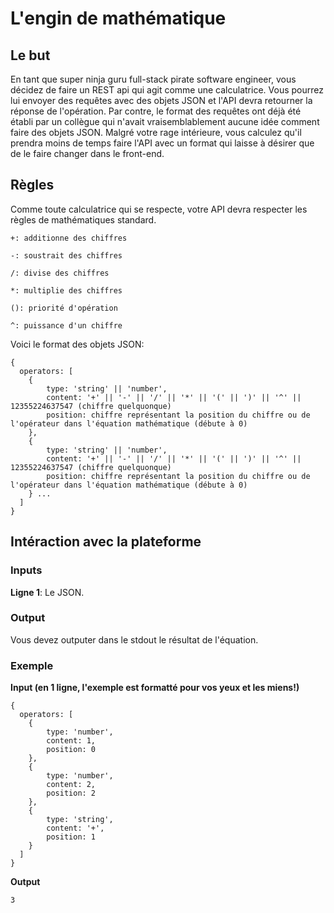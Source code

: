 # L'engin de mathématique
## Le but
En tant que super ninja guru full-stack pirate software engineer, vous décidez de faire un REST api qui agit comme une calculatrice.
Vous pourrez lui envoyer des requêtes avec des objets JSON et l'API devra retourner la réponse de l'opération.
Par contre, le format des requêtes ont déjà été établi par un collègue qui n'avait vraisemblablement aucune idée comment faire des objets JSON.
Malgré votre rage intérieure, vous calculez qu'il prendra moins de temps faire l'API avec un format qui laisse à désirer que de le faire changer dans le front-end.

## Règles
Comme toute calculatrice qui se respecte, votre API devra respecter les règles de mathématiques standard.

`+: additionne des chiffres`

`-: soustrait des chiffres`

`/: divise des chiffres`

`*: multiplie des chiffres`

`(): priorité d'opération`

`^: puissance d'un chiffre`

Voici le format des objets JSON:
```
{
  operators: [
	{
		type: 'string' || 'number',
		content: '+' || '-' || '/' || '*' || '(' || ')' || '^' || 12355224637547 (chiffre quelquonque)
		position: chiffre représentant la position du chiffre ou de l'opérateur dans l'équation mathématique (débute à 0)
	},
	{
		type: 'string' || 'number',
		content: '+' || '-' || '/' || '*' || '(' || ')' || '^' || 12355224637547 (chiffre quelquonque)
		position: chiffre représentant la position du chiffre ou de l'opérateur dans l'équation mathématique (débute à 0)
	} ...
  ]
}
```

## Intéraction avec la plateforme
### Inputs
**Ligne 1**: Le JSON.

### Output
Vous devez outputer dans le stdout le résultat de l'équation.

### Exemple
**Input (en 1 ligne, l'exemple est formatté pour vos yeux et les miens!)**
```
{
  operators: [
	{
		type: 'number',
		content: 1,
		position: 0
	},
	{
		type: 'number',
		content: 2,
		position: 2
	},
	{
		type: 'string',
		content: '+',
		position: 1
	}
  ]
}
```
**Output**
```
3
```